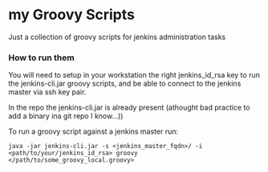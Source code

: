 # my Groovy Scripts
Just a collection of groovy scripts for jenkins administration tasks

### How to run them
You will need to setup in your workstation the right jenkins_id_rsa key to run the jenkins-cli.jar groovy scripts, 
and be able to connect to the jenkins master via ssh key pair.

In the repo the jenkins-cli.jar is already present (athought bad practice to add a binary ina git repo I know...))

To run a groovy script against a jenkins master run:

```
java -jar jenkins-cli.jar -s <jenkins_master_fqdn>/ -i <path/to/your/jenkins_id_rsa> groovy </path/to/some_groovy_local.groovy>
```

